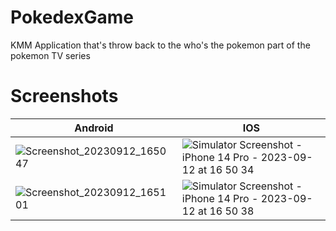 # PokedexGame
KMM Application that's throw back to the who's the pokemon part of the pokemon TV series

# Screenshots
| Android                                                                                                                      | IOS                                                                                                                                                             |
|------------------------------------------------------------------------------------------------------------------------------|-----------------------------------------------------------------------------------------------------------------------------------------------------------------|
| ![Screenshot_20230912_165047](https://github.com/Chrisjc28/PokedexGame/assets/21037302/d78fd06a-c4ef-4b29-ad11-a490e9025771) | ![Simulator Screenshot - iPhone 14 Pro - 2023-09-12 at 16 50 34](https://github.com/Chrisjc28/PokedexGame/assets/21037302/99f754f5-735b-4337-b6e1-837e316ea2e9) |
| ![Screenshot_20230912_165101](https://github.com/Chrisjc28/PokedexGame/assets/21037302/4aae466d-aac4-4bd6-a17b-41d08e56990e) | ![Simulator Screenshot - iPhone 14 Pro - 2023-09-12 at 16 50 38](https://github.com/Chrisjc28/PokedexGame/assets/21037302/33636a5b-40e7-4cb8-90d7-77adfa9299db) |
